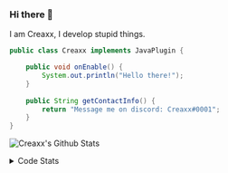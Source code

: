 ### Hi there 👋

I am Creaxx, I develop stupid things. 

```java
public class Creaxx implements JavaPlugin {

    public void onEnable() {
        System.out.println("Hello there!");
    }
    
    public String getContactInfo() {
        return "Message me on discord: Creaxx#0001";
    }
}
```

![Creaxx's Github Stats](https://github-readme-stats.vercel.app/api?username=CreaxxOG&show_icons=true&theme=dark&count_private=true)

<details>
  <summary>Code Stats</summary>

<!--START_SECTION:waka-->
![Code Time](http://img.shields.io/badge/Code%20Time-1%2C003%20hrs%2058%20mins-blue)

![Lines of code](https://img.shields.io/badge/From%20Hello%20World%20I%27ve%20Written-170%20lines%20of%20code-blue)

**🐱 My GitHub Data** 

> 🏆 817 Contributions in the Year 2022
 > 
> 📦 66.1 kB Used in GitHub's Storage 
 > 
> 🚫 Not Opted to Hire
 > 
> 📜 4 Public Repositories 
 > 
> 🔑 2 Private Repositories  
 > 
**I'm an Early 🐤** 

```text
🌞 Morning    34 commits     █░░░░░░░░░░░░░░░░░░░░░░░░   6.34% 
🌆 Daytime    274 commits    ████████████░░░░░░░░░░░░░   51.12% 
🌃 Evening    215 commits    ██████████░░░░░░░░░░░░░░░   40.11% 
🌙 Night      13 commits     ░░░░░░░░░░░░░░░░░░░░░░░░░   2.43%

```
📅 **I'm Most Productive on Saturday** 

```text
Monday       44 commits     ██░░░░░░░░░░░░░░░░░░░░░░░   8.21% 
Tuesday      53 commits     ██░░░░░░░░░░░░░░░░░░░░░░░   9.89% 
Wednesday    68 commits     ███░░░░░░░░░░░░░░░░░░░░░░   12.69% 
Thursday     83 commits     ███░░░░░░░░░░░░░░░░░░░░░░   15.49% 
Friday       49 commits     ██░░░░░░░░░░░░░░░░░░░░░░░   9.14% 
Saturday     156 commits    ███████░░░░░░░░░░░░░░░░░░   29.1% 
Sunday       83 commits     ███░░░░░░░░░░░░░░░░░░░░░░   15.49%

```


📊 **This Week I Spent My Time On** 

```text
💬 Programming Languages: 
Java                     6 hrs 31 mins       ████████████████████████░   96.06% 
XML                      9 mins              ░░░░░░░░░░░░░░░░░░░░░░░░░   2.44% 
GitIgnore file           5 mins              ░░░░░░░░░░░░░░░░░░░░░░░░░   1.23% 
YAML                     0 secs              ░░░░░░░░░░░░░░░░░░░░░░░░░   0.15% 
Markdown                 0 secs              ░░░░░░░░░░░░░░░░░░░░░░░░░   0.11%

🔥 Editors: 
IntelliJ                 6 hrs 47 mins       █████████████████████████   100.0%

```

**I Mostly Code in Java** 

```text
Java                     6 repos             ███████████████░░░░░░░░░░   60.0% 
Kotlin                   3 repos             ███████░░░░░░░░░░░░░░░░░░   30.0% 
EJS                      1 repo              ██░░░░░░░░░░░░░░░░░░░░░░░   10.0%

```



 Last Updated on 03/12/2022 12:36:07 UTC
<!--END_SECTION:waka-->
</details>
